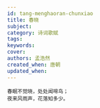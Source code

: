 ```yaml
---
id: tang-menghaoran-chunxiao
title: 春晓
subject: 
category: 诗词歌赋
tags: 
keywords: 
cover: 
authors: 孟浩然
created_when: 唐朝
updated_when: 
---
```


```
春眠不觉晓，处处闻啼鸟；
夜来风雨声，花落知多少。
```
